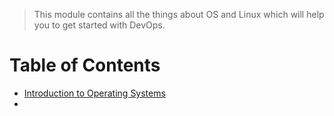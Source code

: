 
>This module contains all the things about OS and Linux which will help you to get started with DevOps.

# Table of Contents

- [Introduction to Operating Systems](Intro-to-OS.md)
- 



